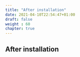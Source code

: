 ```yaml
---
title: "After installation"
date: 2021-04-10T22:54:47+01:00
draft: false
weight : 60
chapter: true
---
```

## After installation